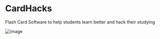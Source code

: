 # CardHacks
Flash Card Software to help students learn better and hack their studying

![image](https://user-images.githubusercontent.com/40648525/136853003-7c7d9877-b871-4e0c-87f8-4e19986b061e.png)

